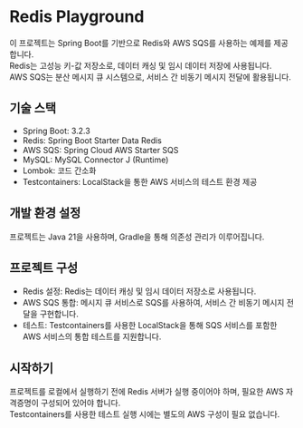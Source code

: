# Redis Playground
이 프로젝트는 Spring Boot를 기반으로 Redis와 AWS SQS를 사용하는 예제를 제공합니다.  
Redis는 고성능 키-값 저장소로, 데이터 캐싱 및 임시 데이터 저장에 사용됩니다.  
AWS SQS는 분산 메시지 큐 시스템으로, 서비스 간 비동기 메시지 전달에 활용됩니다.  

## 기술 스택
- Spring Boot: 3.2.3
- Redis: Spring Boot Starter Data Redis
- AWS SQS: Spring Cloud AWS Starter SQS
- MySQL: MySQL Connector J (Runtime)
- Lombok: 코드 간소화
- Testcontainers: LocalStack을 통한 AWS 서비스의 테스트 환경 제공

## 개발 환경 설정
프로젝트는 Java 21을 사용하며, Gradle을 통해 의존성 관리가 이루어집니다.

## 프로젝트 구성
- Redis 설정: Redis는 데이터 캐싱 및 임시 데이터 저장소로 사용됩니다.
- AWS SQS 통합: 메시지 큐 서비스로 SQS를 사용하여, 서비스 간 비동기 메시지 전달을 구현합니다.
- 테스트: Testcontainers를 사용한 LocalStack을 통해 SQS 서비스를 포함한 AWS 서비스의 통합 테스트를 지원합니다.

## 시작하기
프로젝트를 로컬에서 실행하기 전에 Redis 서버가 실행 중이어야 하며, 필요한 AWS 자격증명이 구성되어 있어야 합니다.  
Testcontainers를 사용한 테스트 실행 시에는 별도의 AWS 구성이 필요 없습니다.  
